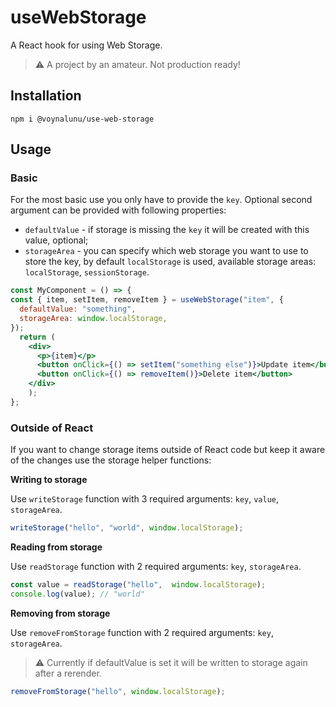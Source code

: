 # useWebStorage

 A React hook for using Web Storage.

> :warning: A project by an amateur. Not production ready!

## Installation

```
npm i @voynalunu/use-web-storage
```

## Usage

### Basic

For the most basic use you only have to provide the `key`. Optional second argument can be provided with following properties:
- `defaultValue` - if storage is missing the `key` it will be created with this value, optional;
- `storageArea` - you can specify which web storage you want to use to store the key, by default `localStorage` is used, available storage areas: `localStorage`, `sessionStorage`.


```jsx
const MyComponent = () => {
const { item, setItem, removeItem } = useWebStorage("item", {
  defaultValue: "something",
  storageArea: window.localStorage,
});
  return (
    <div>
      <p>{item}</p>
      <button onClick={() => setItem("something else")}>Update item</button>
      <button onClick={() => removeItem()}>Delete item</button>
    </div>
    );
};
```


### Outside of React

If you want to change storage items outside of React code but keep it aware of the changes use the storage helper functions:


**Writing to storage**

Use `writeStorage` function with 3 required arguments: `key`, `value`, `storageArea`.

```js
writeStorage("hello", "world", window.localStorage);
```

**Reading from storage**

Use `readStorage` function with 2 required arguments: `key`, `storageArea`.

```js
const value = readStorage("hello",  window.localStorage);
console.log(value); // "world"
```

**Removing from storage**

Use `removeFromStorage` function with 2 required arguments: `key`, `storageArea`.

> :warning: Currently if defaultValue is set it will be written to storage again after a rerender.

```js
removeFromStorage("hello", window.localStorage);
```
